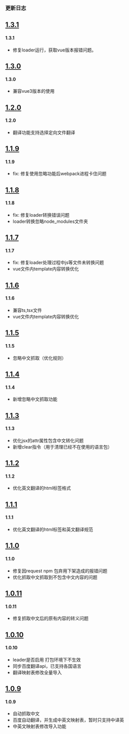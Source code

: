 ### 更新日志

<a name="1.3.1"></a>
## [1.3.1](https://github.com/hujinbin/webpack-i18n-loader/tree/v1.3.1)

#### 1.3.1

* 修复loader运行，获取vue版本报错问题。

<a name="1.3.0"></a>
## [1.3.0](https://github.com/hujinbin/webpack-i18n-loader/tree/v1.3.0)

#### 1.3.0

* 兼容vue3版本的使用

<a name="1.2.0"></a>
## [1.2.0](https://github.com/hujinbin/webpack-i18n-loader/tree/v1.2.0)

#### 1.2.0

* 翻译功能支持选择定向文件翻译

<a name="1.1.9"></a>
## [1.1.9](https://github.com/hujinbin/webpack-i18n-loader/tree/v1.1.9)

#### 1.1.9

* fix: 修复使用忽略功能后webpack进程卡住问题

<a name="1.1.8"></a>
## [1.1.8](https://github.com/hujinbin/webpack-i18n-loader/tree/v1.1.8)

#### 1.1.8

* fix: 修复loader转换错误问题
* loader转换忽略node_modules文件夹

<a name="1.1.7"></a>
## [1.1.7](https://github.com/hujinbin/webpack-i18n-loader/tree/v1.1.7)

#### 1.1.7

* fix: 修复loader处理过程中js等文件未转换问题
* vue文件内template内容转换优化

<a name="1.1.6"></a>
## [1.1.6](https://github.com/hujinbin/webpack-i18n-loader/tree/v1.1.6)

#### 1.1.6

* 兼容ts,tsx文件
* vue文件内template内容转换优化


<a name="1.1.5"></a>
## [1.1.5](https://github.com/hujinbin/webpack-i18n-loader/tree/v1.1.5)

#### 1.1.5

* 忽略中文抓取（优化规则）

<a name="1.1.4"></a>
## [1.1.4](https://github.com/hujinbin/webpack-i18n-loader/tree/v1.1.4)

#### 1.1.4

* 新增忽略中文抓取功能

<a name="1.1.3"></a>
## [1.1.3](https://github.com/hujinbin/webpack-i18n-loader/tree/v1.1.3)

#### 1.1.3

* 优化jsx的attr属性包含中文转化问题
* 新增clear指令（用于清理已经不在使用的语言包）

<a name="1.1.2"></a>
## [1.1.2](https://github.com/hujinbin/webpack-i18n-loader/tree/v1.1.2)

#### 1.1.2

* 优化英文翻译的html标签格式

<a name="1.1.1"></a>
## [1.1.1](https://github.com/hujinbin/webpack-i18n-loader/tree/v1.1.1)

#### 1.1.1

* 优化英文翻译的html标签和英文翻译规范

<a name="1.1.0"></a>
## [1.1.0](https://github.com/hujinbin/webpack-i18n-loader/tree/v1.1.0)

#### 1.1.0

* 修复因request npm 包弃用下架造成的报错问题
* 优化抓取中文抓取到不包含中文内容的问题


<a name="1.0.11"></a>
## [1.0.11](https://github.com/hujinbin/webpack-i18n-loader/tree/v1.0.11)

#### 1.0.11

* 修复抓取中文后的原有内容的转义问题



<a name="1.0.10"></a>
## [1.0.10](https://github.com/hujinbin/webpack-i18n-loader/tree/v1.0.10)

#### 1.0.10

* leader是否启用 打包环境下不生效
* 同步百度翻译api，已支持各国语言
* 翻译映射表修改全量导入



<a name="1.0.9"></a>
## [1.0.9](https://github.com/hujinbin/webpack-i18n-loader/tree/v1.0.9)

#### 1.0.9

* 自动抓取中文
* 百度自动翻译，并生成中英文映射表，暂时只支持中译英
* 中英文映射表修改导入功能




